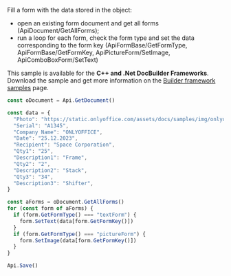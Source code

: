 Fill a form with the data stored in the object:

- open an existing form document and get all forms (ApiDocument/GetAllForms);
- run a loop for each form, check the form type and set the data corresponding to the form key (ApiFormBase/GetFormType,  ApiFormBase/GetFormKey, ApiPictureForm/SetImage, ApiComboBoxForm/SetText)

This sample is available for the **C++ and .Net DocBuilder Frameworks**.
Download the sample and get more information on the [Builder framework samples](../../../document-builder/Builder%20Framework/Builder%20framework%20samples/Builder%20framework%20samples.md) page.

```ts document-builder={"document": {"url": "https://static.onlyoffice.com/assets/docs/samples/purchase_order.pdf"}, "documentType": "pdf", "editorConfig": {"customization": {"zoom": 60}}}
const oDocument = Api.GetDocument()

const data = {
  "Photo": "https://static.onlyoffice.com/assets/docs/samples/img/onlyoffice_logo.png",
  "Serial": "A1345",
  "Company Name": "ONLYOFFICE",
  "Date": "25.12.2023",
  "Recipient": "Space Corporation",
  "Qty1": "25",
  "Description1": "Frame",
  "Qty2": "2",
  "Description2": "Stack",
  "Qty3": "34",
  "Description3": "Shifter",
}

const aForms = oDocument.GetAllForms()
for (const form of aForms) {
  if (form.GetFormType() === "textForm") {
    form.SetText(data[form.GetFormKey()])
  }
  if (form.GetFormType() === "pictureForm") {
    form.SetImage(data[form.GetFormKey()])
  }
}

Api.Save()
```
